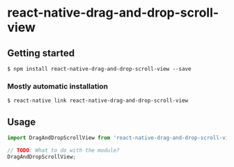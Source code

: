 # react-native-drag-and-drop-scroll-view

## Getting started

`$ npm install react-native-drag-and-drop-scroll-view --save`

### Mostly automatic installation

`$ react-native link react-native-drag-and-drop-scroll-view`

## Usage
```javascript
import DragAndDropScrollView from 'react-native-drag-and-drop-scroll-view';

// TODO: What to do with the module?
DragAndDropScrollView;
```
